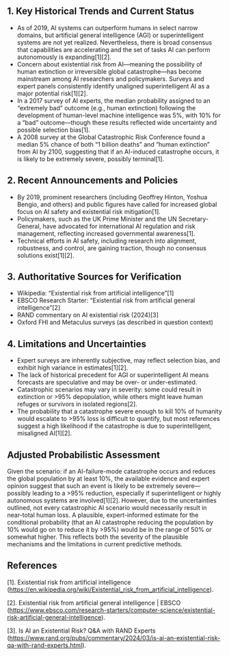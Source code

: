 ## 1. Key Historical Trends and Current Status

- As of 2019, AI systems can outperform humans in select narrow domains, but artificial general intelligence (AGI) or superintelligent systems are not yet realized. Nevertheless, there is broad consensus that capabilities are accelerating and the set of tasks AI can perform autonomously is expanding[1][2].
- Concern about existential risk from AI—meaning the possibility of human extinction or irreversible global catastrophe—has become mainstream among AI researchers and policymakers. Surveys and expert panels consistently identify unaligned superintelligent AI as a major potential risk[1][2].
- In a 2017 survey of AI experts, the median probability assigned to an “extremely bad” outcome (e.g., human extinction) following the development of human-level machine intelligence was 5%, with 10% for a “bad” outcome—though these results reflected wide uncertainty and possible selection bias[1].
- A 2008 survey at the Global Catastrophic Risk Conference found a median 5% chance of both “1 billion deaths” and “human extinction” from AI by 2100, suggesting that if an AI-induced catastrophe occurs, it is likely to be extremely severe, possibly terminal[1].

## 2. Recent Announcements and Policies

- By 2019, prominent researchers (including Geoffrey Hinton, Yoshua Bengio, and others) and public figures have called for increased global focus on AI safety and existential risk mitigation[1].
- Policymakers, such as the UK Prime Minister and the UN Secretary-General, have advocated for international AI regulation and risk management, reflecting increased governmental awareness[1].
- Technical efforts in AI safety, including research into alignment, robustness, and control, are gaining traction, though no consensus solutions exist[1][2].

## 3. Authoritative Sources for Verification

- Wikipedia: “Existential risk from artificial intelligence”[1]
- EBSCO Research Starter: “Existential risk from artificial general intelligence”[2]
- RAND commentary on AI existential risk (2024)[3]
- Oxford FHI and Metaculus surveys (as described in question context)

## 4. Limitations and Uncertainties

- Expert surveys are inherently subjective, may reflect selection bias, and exhibit high variance in estimates[1][2].
- The lack of historical precedent for AGI or superintelligent AI means forecasts are speculative and may be over- or under-estimated.
- Catastrophic scenarios may vary in severity: some could result in extinction or >95% depopulation, while others might leave human refuges or survivors in isolated regions[2].
- The probability that a catastrophe severe enough to kill 10% of humanity would escalate to >95% loss is difficult to quantify, but most references suggest a high likelihood if the catastrophe is due to superintelligent, misaligned AI[1][2].

## Adjusted Probabilistic Assessment

Given the scenario: if an AI-failure-mode catastrophe occurs and reduces the global population by at least 10%, the available evidence and expert opinion suggest that such an event is likely to be extremely severe—possibly leading to a >95% reduction, especially if superintelligent or highly autonomous systems are involved[1][2]. However, due to the uncertainties outlined, not every catastrophic AI scenario would necessarily result in near-total human loss. A plausible, expert-informed estimate for the conditional probability (that an AI catastrophe reducing the population by 10% would go on to reduce it by >95%) would be in the range of 50% or somewhat higher. This reflects both the severity of the plausible mechanisms and the limitations in current predictive methods.

## References

[1]. Existential risk from artificial intelligence (https://en.wikipedia.org/wiki/Existential_risk_from_artificial_intelligence).

[2]. Existential risk from artificial general intelligence | EBSCO (https://www.ebsco.com/research-starters/computer-science/existential-risk-artificial-general-intelligence).

[3]. Is AI an Existential Risk? Q&A with RAND Experts (https://www.rand.org/pubs/commentary/2024/03/is-ai-an-existential-risk-qa-with-rand-experts.html).